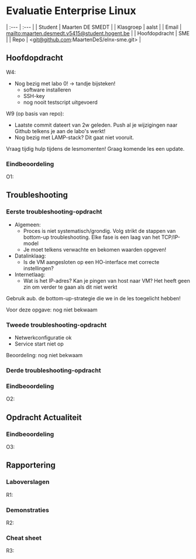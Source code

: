 # Evaluatie Enterprise Linux

| :---          | :---                                             |
| Student       | Maarten DE SMEDT                                 |
| Klasgroep     | aalst                                            |
| Email         | <mailto:maarten.desmedt.v5415@student.hogent.be> |
| Hoofdopdracht | SME                                              |
| Repo          | <git@github.com:MaartenDeS/elnx-sme.git>         |

## Hoofdopdracht

W4:

- Nog bezig met labo 0! -> tandje bijsteken!
    - software installeren
    - SSH-key
    - nog nooit testscript uitgevoerd

W9 (op basis van repo):

- Laatste commit dateert van 2w geleden. Push al je wijzigingen naar Github telkens je aan de labo's werkt!
- Nog bezig met LAMP-stack? Dit gaat niet vooruit.

Vraag tijdig hulp tijdens de lesmomenten! Graag komende les een update.

### Eindbeoordeling

O1: <BEOORDELING>

## Troubleshooting

### Eerste troubleshooting-opdracht

- Algemeen:
    - Proces is niet systematisch/grondig. Volg strikt de stappen van bottom-up troubleshooting. Elke fase is een laag van het TCP/IP-model
    - Je moet telkens verwachte en bekomen waarden opgeven!
- Datalinklaag:
    - Is de VM aangesloten op een HO-interface met correcte instellingen?
- Internetlaag:
    - Wat is het IP-adres? Kan je pingen van host naar VM? Het heeft geen zin om verder te gaan als dit niet werkt

Gebruik aub. de bottom-up-strategie die we in de les toegelicht hebben!

Voor deze opgave: nog niet bekwaam

### Tweede troubleshooting-opdracht

- Netwerkconfiguratie ok
- Service start niet op

Beoordeling: nog niet bekwaam

### Derde troubleshooting-opdracht



### Eindbeoordeling

O2: <BEOORDELING>

## Opdracht Actualiteit

### Eindbeoordeling

O3: <BEOORDELING>

## Rapportering

### Laboverslagen

R1: <BEOORDELING>

### Demonstraties

R2: <BEOORDELING>

### Cheat sheet

R3: <BEOORDELING>

